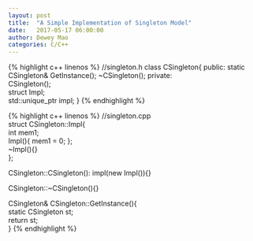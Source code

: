 ```yaml
---
layout: post
title:  "A Simple Implementation of Singleton Model"
date:   2017-05-17 06:00:00
author: Dewey Mao
categories: C/C++
---
```


{% highlight c++ linenos %}
//singleton.h
class CSingleton{
public:
	static CSingleton& GetInstance();
	~CSingleton();
private:    
	CSingleton();    
	struct Impl;    
	std::unique_ptr<Impl> impl;
}
{% endhighlight %}

{% highlight c++ linenos %}
//singleton.cpp       
struct CSingleton::Impl{    
	int mem1;     
	Impl(){	mem1 = 0; };   
	~Impl(){}      
};   

CSingleton::CSingleton(): impl(new Impl()){}   

CSingleton::~CSingleton(){}   

CSingleton& CSingleton::GetInstance(){   
	static CSingleton st;   
	return st;   
}
{% endhighlight %}